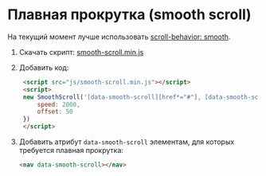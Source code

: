 # Плавная прокрутка (smooth scroll)

На текущий момент лучше использовать [scroll-behavior: smooth](https://doka.guide/css/scroll-behavior/).

1. Скачать скрипт: [smooth-scroll.min.js](https://raw.githubusercontent.com/cferdinandi/smooth-scroll/master/dist/smooth-scroll.min.js)

2. Добавить код:

   ```html
    <script src="js/smooth-scroll.min.js"></script>
    <script>
    new SmoothScroll('[data-smooth-scroll][href*="#"], [data-smooth-scroll] a[href*="#"]', {
        speed: 2000,
        offset: 50
    })
    </script>
    ```

3. Добавить атрибут `data-smooth-scroll` элементам, для которых требуется плавная прокрутка:

   ```html
   <nav data-smooth-scroll></nav>
   ```
